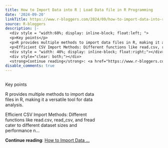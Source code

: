 ```yaml
---
title: How to Import Data into R | Load Data file in R Programming
date: '2024-09-20'
linkTitle: https://www.r-bloggers.com/2024/09/how-to-import-data-into-r-load-data-file-in-r-programming/
source: R-bloggers
description: |-
  <div style = "width:60%; display: inline-block; float:left; ">
  <p>Key points</p>
  <p>R provides multiple methods to import data files in R, making it a versatile tool for data analysis.</p>
  <p>Efficient CSV Import Methods: Different functions like read.csv, read_csv, and fread cater to different dataset sizes and performance n...</p></div>
  <div style = "width: 40%; display: inline-block; float:right;"></div>
  <div style="clear: both;"></div>
  <strong>Continue reading</strong>: <a href="https://www.r-bloggers.com/2024/09/how-to-import-data-into-r-load-data-file-in-r-programming/">How to Import Data ...
disable_comments: true
---
```

<div style = "width:60%; display: inline-block; float:left; ">
<p>Key points</p>
<p>R provides multiple methods to import data files in R, making it a versatile tool for data analysis.</p>
<p>Efficient CSV Import Methods: Different functions like read.csv, read_csv, and fread cater to different dataset sizes and performance n...</p></div>
<div style = "width: 40%; display: inline-block; float:right;"></div>
<div style="clear: both;"></div>
<strong>Continue reading</strong>: <a href="https://www.r-bloggers.com/2024/09/how-to-import-data-into-r-load-data-file-in-r-programming/">How to Import Data ...